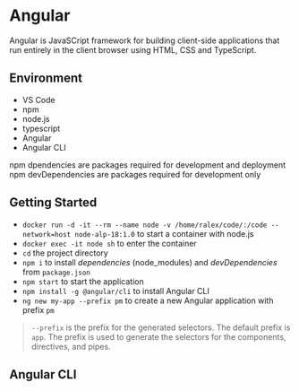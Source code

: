 # Angular

Angular is JavaSCript framework for building client-side applications that run entirely in the client browser using HTML, CSS and TypeScript.

## Environment

- VS Code
- npm
- node.js
- typescript
- Angular
- Angular CLI

npm dpendencies are packages required for development and deployment
npm devDependencies are packages required for development only

## Getting Started

- `docker run -d -it --rm --name node -v /home/ralex/code/:/code --network=host node-alp-18:1.0` to start a container with node.js
- `docker exec -it node sh` to enter the container
- `cd` the project directory
- `npm i` to install *dependencies* (node_modules) and *devDependencies* from `package.json`
- `npm start` to start the application
- `npm install -g @angular/cli` to install Angular CLI
- `ng new my-app --prefix pm` to create a new Angular application with prefix `pm`

> `--prefix` is the prefix for the generated selectors. The default prefix is `app`. The prefix is used to generate the selectors for the components, directives, and pipes.

## Angular CLI
